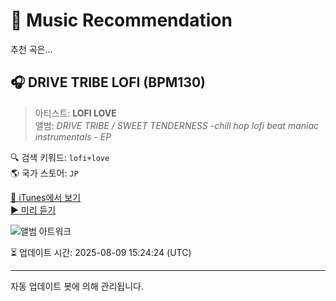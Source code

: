 
# 🎵 Music Recommendation

추천 곡은...

## 🎧 DRIVE TRIBE LOFI (BPM130)  
> 아티스트: **LOFI LOVE**  
> 앨범: _DRIVE TRIBE / SWEET TENDERNESS -chill hop lofi beat maniac instrumentals - EP_  

🔍 검색 키워드: `lofi+love`  
🌎 국가 스토어: `JP`

[🔗 iTunes에서 보기](https://music.apple.com/jp/album/drive-tribe-lofi-bpm130/1449979405?i=1449979623&uo=4)  
[▶️ 미리 듣기](https://audio-ssl.itunes.apple.com/itunes-assets/AudioPreview125/v4/b4/6d/e0/b46de066-d32d-81fe-0d89-1119b0920970/mzaf_10039636062576235248.plus.aac.p.m4a)

![앨범 아트워크](https://is1-ssl.mzstatic.com/image/thumb/Music114/v4/c4/74/be/c474be00-4478-c164-313c-06b7366a898e/859754678146_cover.png/100x100bb.jpg)

⏳ 업데이트 시간: 2025-08-09 15:24:24 (UTC)

---
자동 업데이트 봇에 의해 관리됩니다.
